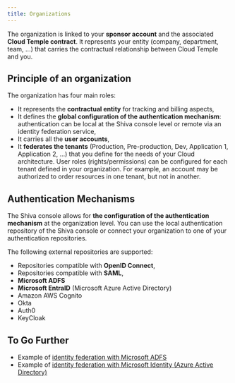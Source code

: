 ```yaml
---
title: Organizations
---
```

The organization is linked to your __sponsor account__ and the associated __Cloud Temple contract__. It represents your entity (company, department, team, ...) that carries the contractual relationship between Cloud Temple and you.

## Principle of an organization

The organization has four main roles:

- It represents the __contractual entity__ for tracking and billing aspects,
- It defines the __global configuration of the authentication mechanism__: authentication can be local at the Shiva console level or remote via an identity federation service,
- It carries all the __user accounts__,
- It __federates the tenants__ (Production, Pre-production, Dev, Application 1, Application 2, ...) that you define for the needs of your Cloud architecture.
User roles (rights/permissions) can be configured for each tenant defined in your organization. For example, an account may be authorized to order resources in one tenant, but not in another.

## Authentication Mechanisms

The Shiva console allows for __the configuration of the authentication mechanism__ at the organization level. You can use the local authentication repository of the Shiva console or connect your organization to one of your authentication repositories.

The following external repositories are supported:

- Repositories compatible with __OpenID Connect__,
- Repositories compatible with __SAML__,
- __Microsoft ADFS__
- __Microsoft EntraID__ (Microsoft Azure Active Directory)
- Amazon AWS Cognito
- Okta
- Auth0
- KeyCloak

## To Go Further

- Example of [identity federation with Microsoft ADFS](iam/sso_adfs.md)
- Example of [identity federation with Microsoft Identity (Azure Active Directory)](iam/sso_aad.md)